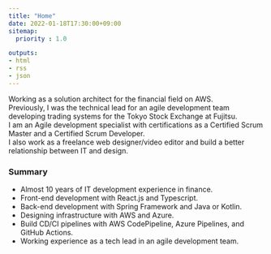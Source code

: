 ```yaml
---
title: "Home"
date: 2022-01-18T17:30:00+09:00
sitemap:
  priority : 1.0

outputs:
- html
- rss
- json
---
```

Working as a solution architect for the financial field on AWS.  
Previously, I was the technical lead for an agile development team developing trading systems for the Tokyo Stock Exchange at Fujitsu.  
I am an Agile development specialist with certifications as a Certified Scrum Master and a Certified Scrum Developer.  
I also work as a freelance web designer/video editor and build a better relationship between IT and design.

### Summary

- Almost 10 years of IT development experience in finance.
- Front-end development with React.js and Typescript.
- Back-end development with Spring Framework and Java or Kotlin.
- Designing infrastructure with AWS and Azure.
- Build CD/CI pipelines with AWS CodePipeline, Azure Pipelines, and GitHub Actions.
- Working experience as a tech lead in an agile development team.
